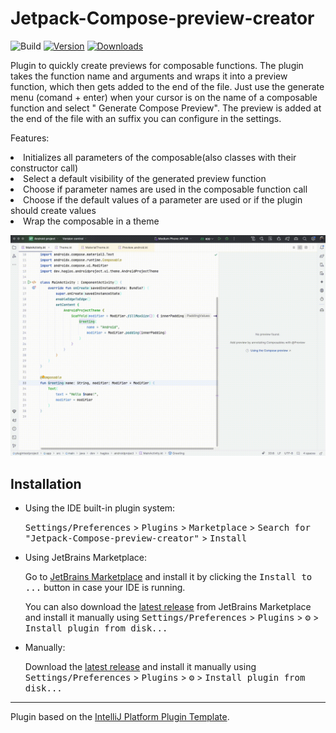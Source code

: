 # Jetpack-Compose-preview-creator

![Build](https://github.com/EarlOfEgo/Jetpack-Compose-preview-creator/workflows/Build/badge.svg)
[![Version](https://img.shields.io/jetbrains/plugin/v/25951-jetpack-compose-preview-creator.svg)](https://plugins.jetbrains.com/plugin/25951-jetpack-compose-preview-creator)
[![Downloads](https://img.shields.io/jetbrains/plugin/d/25951-jetpack-compose-preview-creator.svg)](https://plugins.jetbrains.com/plugin/25951-jetpack-compose-preview-creator)

<!-- Plugin description -->
Plugin to quickly create previews for composable functions. The plugin takes the function name and arguments and wraps
it into a preview function, which then gets added to the end of the file.
Just use the generate menu (comand + enter) when your cursor is on the name of a composable function and select "
Generate Compose Preview". The preview is added at the end of the file with an suffix you can configure in the settings.
<p>Features:
  <li>Initializes all parameters of the composable(also classes with their constructor call)</li>
  <li>Select a default visibility of the generated preview function</li>
  <li>Choose if parameter names are used in the composable function call</li>
  <li>Choose if the default values of a parameter are used or if the plugin should create values</li>
  <li>Wrap the composable in a theme</li>
</p>
<!-- Plugin description end -->

![](media/demo.gif)

## Installation

- Using the IDE built-in plugin system:
  
  <kbd>Settings/Preferences</kbd> > <kbd>Plugins</kbd> > <kbd>Marketplace</kbd> > <kbd>Search for "Jetpack-Compose-preview-creator"</kbd> >
  <kbd>Install</kbd>
  
- Using JetBrains Marketplace:

  Go to [JetBrains Marketplace](https://plugins.jetbrains.com/plugin/25951-jetpack-compose-preview-creator) and install
  it by clicking the <kbd>Install to ...</kbd> button in case your IDE is running.

  You can also download
  the [latest release](https://plugins.jetbrains.com/plugin/25951-jetpack-compose-preview-creator/versions) from
  JetBrains Marketplace and install it manually using
  <kbd>Settings/Preferences</kbd> > <kbd>Plugins</kbd> > <kbd>⚙️</kbd> > <kbd>Install plugin from disk...</kbd>

- Manually:

  Download the [latest release](https://github.com/EarlOfEgo/Jetpack-Compose-preview-creator/releases/latest) and install it manually using
  <kbd>Settings/Preferences</kbd> > <kbd>Plugins</kbd> > <kbd>⚙️</kbd> > <kbd>Install plugin from disk...</kbd>


---
Plugin based on the [IntelliJ Platform Plugin Template][template].

[template]: https://github.com/JetBrains/intellij-platform-plugin-template
[docs:plugin-description]: https://plugins.jetbrains.com/docs/intellij/plugin-user-experience.html#plugin-description-and-presentation
